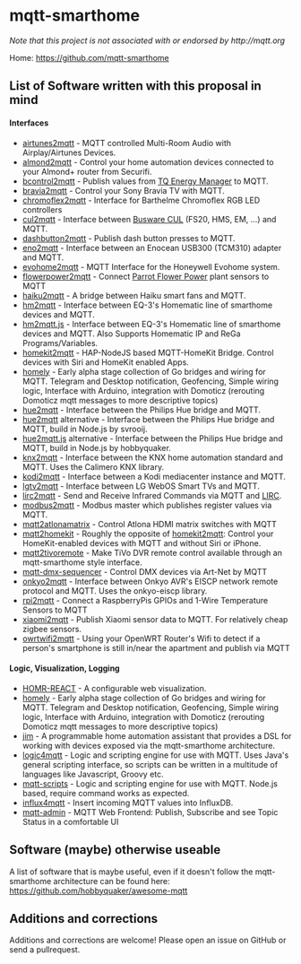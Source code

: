 # mqtt-smarthome

_Note that this project is not associated with or endorsed by http://mqtt.org_

Home: https://github.com/mqtt-smarthome

## List of Software written with this proposal in mind
   
#### Interfaces  

* [airtunes2mqtt](https://github.com/hobbyquaker/airtunes2mqtt) - MQTT controlled Multi-Room Audio with Airplay/Airtunes Devices.
* [almond2mqtt](https://github.com/nathanielc/almond2mqtt) - Control your home automation devices connected to your Almond+ router from Securifi.
* [bcontrol2mqtt](https://github.com/hobbyquaker/bcontrol2mqtt) - Publish values from [TQ Energy Manager](http://www.tq-group.com/produkte/produktdetail/prod/energy-manager/extb/Main/) to MQTT.
* [bravia2mqtt](https://github.com/forty2/bravia2mqtt) - Control your Sony Bravia TV with MQTT.
* [chromoflex2mqtt](https://github.com/owagner/chromoflex2mqtt) - Interface for Barthelme Chromoflex RGB LED controllers
* [cul2mqtt](https://github.com/hobbyquaker/cul2mqtt) - Interface between [Busware CUL](http://shop.busware.de/product_info.php/cPath/1/products_id/29) (FS20, HMS, EM, ...) and MQTT.
* [dashbutton2mqtt](https://github.com/hobbyquaker/dashbutton2mqtt) - Publish dash button presses to MQTT.
* [eno2mqtt](https://github.com/owagner/eno2mqtt) - Interface between an Enocean USB300 (TCM310) adapter and MQTT.
* [evohome2mqtt](https://github.com/svrooij/evohome2mqtt) - MQTT Interface for the Honeywell Evohome system.
* [flowerpower2mqtt](https://github.com/hobbyquaker/flowerpower2mqtt) - Connect  [Parrot Flower Power](http://www.parrot.com/usa/products/flower-power/) plant sensors to MQTT
* [haiku2mqtt](https://github.com/forty2/haiku2mqtt) - A bridge between Haiku smart fans and MQTT.
* [hm2mqtt](https://github.com/owagner/hm2mqtt) - Interface between EQ-3's Homematic line of smarthome devices and MQTT.
* [hm2mqtt.js](https://github.com/hobbyquaker/hm2mqtt.js) - Interface between EQ-3's Homematic line of smarthome devices and MQTT. Also Supports Homematic IP and ReGa Programs/Variables.
* [homekit2mqtt](https://github.com/hobbyquaker/homekit2mqtt) - HAP-NodeJS based MQTT-HomeKit Bridge. Control devices with Siri and HomeKit enabled Apps.
* [homely](https://github.com/baol/homely) - Early alpha stage collection of Go bridges and wiring for MQTT. Telegram and Desktop notification, Geofencing, Simple wiring logic, Interface with Arduino, integration with Domoticz (rerouting Domoticz mqtt messages to more descriptive topics)
* [hue2mqtt](https://github.com/owagner/hue2mqtt) - Interface between the Philips Hue bridge and MQTT.
* [hue2mqtt](https://github.com/svrooij/hue2mqtt) alternative - Interface between the Philips Hue bridge and MQTT, build in Node.js by svrooij.
* [hue2mqtt.js](https://github.com/hobbyquaker/hue2mqtt.js) alternative - Interface between the Philips Hue bridge and MQTT, build in Node.js by hobbyquaker.
* [knx2mqtt](https://github.com/owagner/knx2mqtt) - Interface between the KNX home automation standard and MQTT. Uses the Calimero KNX library.
* [kodi2mqtt](https://github.com/owagner/kodi2mqtt) - Interface between a Kodi mediacenter instance and MQTT.
* [lgtv2mqtt](https://github.com/hobbyquaker/lgtv2mqtt) - Interface between LG WebOS Smart TVs and MQTT.
* [lirc2mqtt](https://github.com/hobbyquaker/lirc2mqtt) - Send and Receive Infrared Commands via MQTT and [LIRC](http://www.lirc.org).
* [modbus2mqtt](https://github.com/owagner/modbus2mqtt) - Modbus master which publishes register values via MQTT.
* [mqtt2atlonamatrix](https://github.com/forty2/mqtt2atlonamatrix) - Control Atlona HDMI matrix switches with MQTT
* [mqtt2homekit](https://github.com/forty2/mqtt2homekit) - Roughly the opposite of [homekit2mqtt](https://github.com/hobbyquaker/homekit2mqtt): Control your HomeKit-enabled devices with MQTT and without Siri or iPhone.
* [mqtt2tivoremote](https://github.com/forty2/mqtt2tivoremote) - Make TiVo DVR remote control available through an mqtt-smarthome style interface.
* [mqtt-dmx-sequencer](https://github.com/hobbyquaker/mqtt-dmx-sequencer) - Control DMX devices via Art-Net by MQTT   
* [onkyo2mqtt](https://github.com/owagner/onkyo2mqtt) - Interface between Onkyo AVR's EISCP network remote protocol and MQTT. Uses the onkyo-eiscp library.
* [rpi2mqtt](https://github.com/hobbyquaker/rpi2mqtt) - Connect a RaspberryPis GPIOs and 1-Wire Temperature Sensors to MQTT
* [xiaomi2mqtt](https://github.com/svrooij/node-xiaomi2mqtt) - Publish Xiaomi sensor data to MQTT. For relatively cheap zigbee sensors.
* [owrtwifi2mqtt](https://github.com/dersimn/owrtwifi2mqtt) - Using your OpenWRT Router's Wifi to detect if a person's smartphone is still in/near the apartment and publish via MQTT


#### Logic, Visualization, Logging                      

* [HOMR-REACT](https://github.com/klauserber/homr-react) - A configurable web visualization.
* [homely](https://github.com/baol/homely) - Early alpha stage collection of Go bridges and wiring for MQTT. Telegram and Desktop notification, Geofencing, Simple wiring logic, Interface with Arduino, integration with Domoticz (rerouting Domoticz mqtt messages to more descriptive topics)
* [jim](https://github.com/nathanielc/jim) - A programmable home automation assistant that provides a DSL for working with devices exposed via the mqtt-smarthome architecture.
* [logic4mqtt](https://github.com/owagner/logic4mqtt) - Logic and scripting engine for use with MQTT. Uses Java's general scripting interface, so scripts can be written in a multitude of languages like Javascript, Groovy etc.
* [mqtt-scripts](https://github.com/hobbyquaker/mqtt-scripts) - Logic and scripting engine for use with MQTT. Node.js based, require command works as expected.
* [influx4mqtt](https://github.com/hobbyquaker/influx4mqtt) - Insert incoming MQTT values into InfluxDB.
* [mqtt-admin](https://github.com/hobbyquaker/mqtt-admin) - MQTT Web Frontend: Publish, Subscribe and see Topic Status in a comfortable UI

## Software (maybe) otherwise useable

A list of software that is maybe useful, even if it doesn't follow the mqtt-smarthome architecture can be found here: https://github.com/hobbyquaker/awesome-mqtt



## Additions and corrections

Additions and corrections are welcome! Please open an issue on GitHub or send a 
pullrequest.
